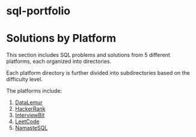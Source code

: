 # sql-portfolio

# Solutions by Platform

This section includes SQL problems and solutions from 5 different platforms, each organized into directories.

Each platform directory is further divided into subdirectories based on the difficulty level.

The platforms include:

1. [DataLemur](https://github.com/scheremetlenaa/sql-portfolio/tree/main/datalemur-solutions)
2. [HackerRank](https://github.com/scheremetlenaa/sql-portfolio/tree/main/hackerrank-solutions)
3. [InterviewBit](https://github.com/scheremetlenaa/sql-portfolio/tree/main/interviewbit-solutions)
4. [LeetCode](https://github.com/scheremetlenaa/sql-portfolio/tree/main/leetcode-solutions)
5. [NamasteSQL](https://github.com/scheremetlenaa/sql-portfolio/tree/main/namaste-sql-solutions)
